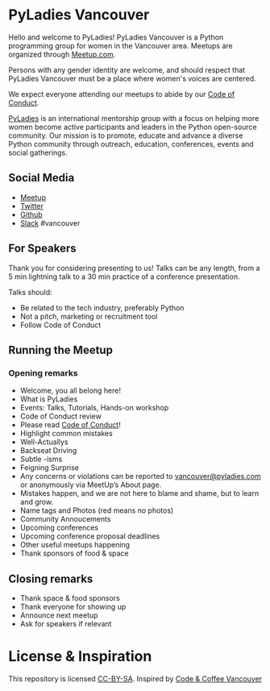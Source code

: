 # PyLadies Vancouver

Hello and welcome to PyLadies!
PyLadies Vancouver is a Python programming group for women in the Vancouver area.
Meetups are organized through [Meetup.com](https://www.meetup.com/PyLadies-Vancouver/).

Persons with any gender identity are welcome, and should respect that PyLadies Vancouver must be a place where women's voices are centered.

We expect everyone attending our meetups to abide by our [Code of Conduct](Code_of_conduct.md).

[PyLadies](http://www.pyladies.com/) is an international mentorship group with a focus on helping more women become active participants and leaders in the Python open-source community.
Our mission is to promote, educate and advance a diverse Python community through outreach, education, conferences, events and social gatherings.


## Social Media

* [Meetup](https://www.meetup.com/PyLadies-Vancouver/)
* [Twitter](https://twitter.com/pyladiesvan )
* [Github](https://github.com/pyladies-vancouver/)
* [Slack](http://slackin.pyladies.com/) #vancouver


## For Speakers

Thank you for considering presenting to us!
Talks can be any length, from a 5 min lightning talk to a 30 min practice of a conference presentation.

Talks should:

* Be related to the tech industry, preferably Python
* Not a pitch, marketing or recruitment tool
* Follow Code of Conduct


## Running the Meetup

### Opening remarks

* Welcome, you all belong here!
* What is PyLadies
 * Events: Talks, Tutorials, Hands-on workshop
* Code of Conduct review
 * Please read [Code of Conduct](Code_of_conduct.md)!
 * Highlight common mistakes
  * Well-Actuallys
  * Backseat Driving
  * Subtle -isms
  * Feigning Surprise
 * Any concerns or violations can be reported to vancouver@pyladies.com or anonymously via MeetUp’s About page.
 * Mistakes happen, and we are not here to blame and shame, but to learn and grow.
* Name tags and Photos (red means no photos)
* Community Annoucements
 * Upcoming conferences
 * Upcoming conference proposal deadlines
 * Other useful meetups happening
* Thank sponsors of food & space

## Closing remarks

* Thank space & food sponsors
* Thank everyone for showing up
* Announce next meetup
 * Ask for speakers if relevant


# License & Inspiration

This repository is licensed [CC-BY-SA](https://creativecommons.org/licenses/by-sa/4.0/).
Inspired by [Code & Coffee Vancouver](https://github.com/Code-and-Coffee-YVR/how-to-organize)
